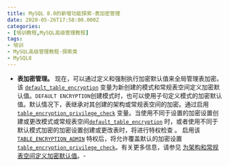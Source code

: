 ```yaml
---
title: MySQL 8.0的新增功能探索-表加密管理
date: 2020-05-26T17:58:00.000Z
categories:
- [培训教程,MySQL高级管理教程]
tags:
- 培训
- MySQL高级管理教程-探索类
- MySQL8
---
```


- **表加密管理。** 现在，可以通过定义和强制执行加密默认值来全局管理表加密。该 [`default_table_encryption`](https://dev.mysql.com/doc/refman/8.0/en/server-system-variables.html#sysvar_default_table_encryption) 变量为新创建的模式和常规表空间定义加密默认值。`DEFAULT ENCRYPTION`创建模式时，也可以使用子句定义模式的加密默认值。默认情况下，表继承对其创建的架构或常规表空间的加密。通过启用 [`table_encryption_privilege_check`](https://dev.mysql.com/doc/refman/8.0/en/server-system-variables.html#sysvar_table_encryption_privilege_check) 变量。当使用不同于设置的加密设置创建或更改模式或常规表空间[`default_table_encryption`](https://dev.mysql.com/doc/refman/8.0/en/server-system-variables.html#sysvar_default_table_encryption) 时，或者使用不同于默认模式加密的加密设置创建或更改表时，将进行特权检查 。 启用该 [`TABLE_ENCRYPTION_ADMIN`](https://dev.mysql.com/doc/refman/8.0/en/privileges-provided.html#priv_table-encryption-admin) 特权后，将允许覆盖默认的加密设置 [`table_encryption_privilege_check`](https://dev.mysql.com/doc/refman/8.0/en/server-system-variables.html#sysvar_table_encryption_privilege_check)。有关更多信息，请参见 [为架构和常规表空间定义加密默认值](https://dev.mysql.com/doc/refman/8.0/en/innodb-data-encryption.html#innodb-schema-tablespace-encryption-default)。-
